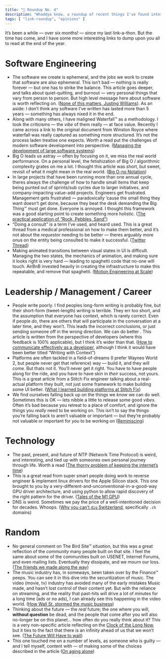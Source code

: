 ```yaml
---
title: "🔗 Roundup No. 4"
description: "Whaddya know, a roundup of recent things I've found interesting"
tags: [ "link-roundup", "opinions" ]
---
```


It’s been a while — over six months! — since my last link-a-thon. But the time has come, and I have some more interesting links to dump upon you all to read at the end of the year.

# Software Engineering
* The software we create is ephemeral, and the jobs we work to create that software are also ephemeral. This isn’t bad — nothing is really forever — but one has to strike the balance. This article goes deeper, and talks about quiet-quitting, and burnout — very personal things that vary from person to person. But high level message here about software is worth reflecting on. ([None of this matters, Justing Williams](https://www.craft.do/s/gUGLYj3XrEMyIx)). As an aside: I don’t think any software I’ve written has lasted more than 5 years — something has always nixed it in the end.
* Along with many others, I have maligned Waterfall™ as a methodology. I took the criticisms — the *vibe* of them really — at face value. Recently I came across a link to the original document from Winston Royce where waterfall was really captured as something more structured. It’s not the process laden treatise one expects. Worth a read put the challenges of modern software development into perspective. ([Managing the development of large software systems](http://www-scf.usc.edu/~csci201/lectures/Lecture11/royce1970.pdf]))
* Big O leads us astray — often by focusing on it, we miss the real world performance. On a personal level, the fetishization of Big O / algorithmic complexity grates on me a lot. I thought this article was short, but sweet, revisit of what it might mean in the real world. ([Big O-no Notation](https://ricomariani.medium.com/big-o-no-notation-f9314cf17b92))
* In large projects that have been running more than one annual cycle, theres always the challenge of how to handle small items that keep being punted out of sprints/sub cycles due to larger initiatives, and company-impacting value-add projects. Engineers get frustrated. Management gets frustrated — paradoxically ‘cause the small thing they want doesn’t get done, because they beat the desk demanding the Big Thing™ must get done. Everyone is annoyed. I thought this framework was a good starting point to create something more holistic. ([The practical application of “Rock, Pebbles, Sand”](https://longform.asmartbear.com/docs/rocks-pebbles-sand/))
* “Doing a consult” is a term I’ve used, and heard used. This is a great thread from a medical professional on how to make them better, and it’s not about the *requestor* needing to be better — theres arguably more onus on the entity being consulted to make it successful. ([Twitter Thread](https://twitter.com/VarunPhadke2/status/1600307115385462790))
* Making animated transitions between visual states in UI is difficult. Managing the two states, the mechanics of animation, and making sure it looks right is very hard — leading to spaghetti code that no-one will touch. AirBnB invested heavily in creating the infrastructure to make this repeatable, and remove that spaghetti. ([Motion Engineering at Scale](https://medium.com/airbnb-engineering/motion-engineering-at-scale-5ffabfc878))

# Leadership / Management / Career
* People write poorly. I find peoples long-form writing is probably fine, but their short-form (tweet-length) writing is terrible. They err too short, and the assumption that everyone has context, which is rarely correct. Even if people *do*, there are others that will participate in the conversation at a later time, and they won’t. This leads the incorrect conclusions, or just sending someone off in the wrong direction. We can do better . This article is written from the perspective of developers (where this feedback is 100% applicable), but I think it’s wider than that. ([How to communicate effectively as a developer](https://www.karlsutt.com/articles/communicating-effectively-as-a-developer/), although I think it would have been better titled “Writing with Context”)
* Platforms are often tackled in a field-of-dreams (I prefer Waynes World 2, but people never get that reference) way — build it, and they will come. But thats not it. You’ll never get it right. You have to have people along for the ride, and you have to have skin in *their* success, not yours. This is a great article from a Stitch Fix engineer talking about a real-actual platform they built, not just some framework to make building some UI better. ([What I learned building platforms at Stitch Fix](https://stefankrawczyk.substack.com/p/what-i-learned-building-platforms))
* We find ourselves falling back up on the things we *know* we can do well. Sometimes this is OK — lets nibble a little to release some good *vibes*. Often it’s bad because you retreat to a place of comfort, and ignore the things you *really* need to be working on. This isn’t to say the things you’re falling back to aren’t valuable or important — but they’re probably not valuable or important for *you* to be working on ([Reminiscing](https://lethain.com/reminiscing/))

# Technology
* The past, present, and future of NTP (Network Time Protocol) is weird, and interesting, and tied up with someones own personal journey through life. Worth a read ([The thorny problem of keeping the internet’s time](https://www.newyorker.com/tech/annals-of-technology/the-thorny-problem-of-keeping-the-internets-time))
* This is a great read from super smart people doing work to reverse engineer & implement linux drivers for the Apple Silicon stack. This one brought to you by a very-different-and-unconventional-in-a-good-way GPU driver architecture, and using python to allow rapid discovery of the right pattern for the driver. ([Tales of the M1 GPU](https://asahilinux.org/2022/11/tales-of-the-m1-gpu/))
* DNS is weird. Sometimes we pay the price of a well-intentioned decision for decades. Whoops. ([Why you can’t `dig` Switzerland](https://shkspr.mobi/blog/2022/07/dns-esoterica-why-you-cant-dig-switzerland/), specifically `.ch` domains)

# Random
* No general comment on The Bird Site™ *situation*, but this was a great reflection of the *community* many people built on that site. I feel the same about some of the communities built on USENET, Internet Forums, and even mailing lists. Eventually they dissipate, and we mourn our loss. ([The friends we made along the way](https://www.beckyhansmeyer.com/2022/11/14/the-friends-we-made-along-the-way/))
* The music industry has, in someways, been taken over by the Finance™ peeps. You can see it in this dive into the securitization of music. The video (movie, tv) industry has avoided many of the early mistakes Music made, and hasn’t lost control of their content yet. But with the reliance on streaming, and the reality that past-hits will drive a lot of minutes for a long time (ads or no ads), I can already see this happening in the video world. ([How Wall St. stormed the music business](https://archive.ph/dxgOc))
* Thinking about the future — the *real* future; the one where you will, **without question** be dead, and the people that come after you will also no-longer be on this planet… how often do you really think about it? This is a very non-specific article reflecting on the [Clock of the Long Now](https://en.wikipedia.org/wiki/Clock_of_the_Long_Now), but it ties to the fact that there is an infinity ahead of us that we won’t see. ([The Future Will Have to wait](https://longnow.org/essays/omega-glory/))
* This one touched me on a number of levels, as someone who is guilty — and I tell myself, content with — of making some of the choices described in the article ([On aging alone](https://thewalrus.ca/on-aging-alone/))